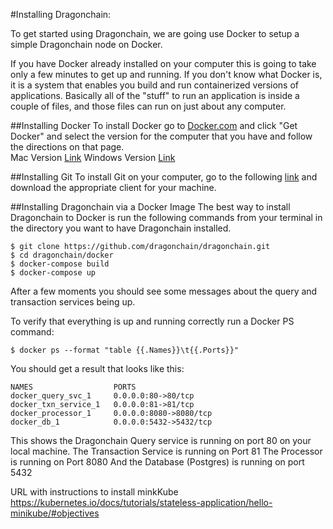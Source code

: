 
#Installing Dragonchain: 

To get started using Dragonchain, we are going use Docker to setup a simple Dragonchain node on Docker. 

If you have Docker already installed on your computer this is going to take only a few minutes to get up and running. If you don't know what Docker is, it is a system that enables you build and run containerized versions of applications. Basically all of the "stuff" to run an application is inside a couple of files, and those files can run on just about any computer. 

##Installing Docker 
To install Docker go to [Docker.com](www.docker.com) and click "Get Docker" and select the version for the computer that you have and follow the directions on that page.  
Mac Version [Link](https://www.docker.com/docker-mac)
Windows Version [Link](https://www.docker.com/docker-windows)

##Installing Git
To install Git on your computer, go to the following [link](https://git-scm.com/downloads) and download the appropriate client for your machine. 

##Installing Dragonchain via a Docker Image 
The best way to install Dragonchain to Docker is run the following commands from your terminal in the directory you want to have Dragonchain installed. 
````
$ git clone https://github.com/dragonchain/dragonchain.git
$ cd dragonchain/docker 
$ docker-compose build
$ docker-compose up 
````

After a few moments you should see some messages about the query and transaction services being up. 

To verify that everything is up and running correctly run a Docker PS command: 
```
$ docker ps --format "table {{.Names}}\t{{.Ports}}" 

```

You should get a result that looks like this: 
```
NAMES                  PORTS
docker_query_svc_1     0.0.0.0:80->80/tcp
docker_txn_service_1   0.0.0.0:81->81/tcp
docker_processor_1     0.0.0.0:8080->8080/tcp
docker_db_1            0.0.0.0:5432->5432/tcp
```

This shows the Dragonchain Query service is running on port 80 on your local machine. 
The Transaction Service is running on Port 81
The Processor is running on Port 8080
And the Database (Postgres) is running on port 5432



URL with instructions to install minkKube 
https://kubernetes.io/docs/tutorials/stateless-application/hello-minikube/#objectives

